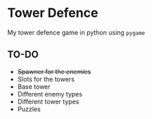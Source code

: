 # Tower Defence

My tower defence game in python using `pygame`

## TO-DO

* ~~Spawner for the enemies~~
* Slots for the towers
* Base tower
* Different enemy types
* Different tower types
* Puzzles
